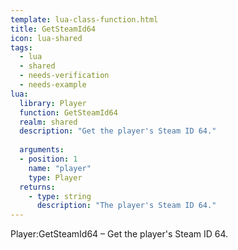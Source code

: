 ```yaml
---
template: lua-class-function.html
title: GetSteamId64
icon: lua-shared
tags:
  - lua
  - shared
  - needs-verification
  - needs-example
lua:
  library: Player
  function: GetSteamId64
  realm: shared
  description: "Get the player's Steam ID 64."
  
  arguments:
  - position: 1
    name: "player"
    type: Player
  returns:
    - type: string
      description: "The player's Steam ID 64."
---
```


<div class="lua__search__keywords">
Player:GetSteamId64 &#x2013; Get the player's Steam ID 64.
</div>
